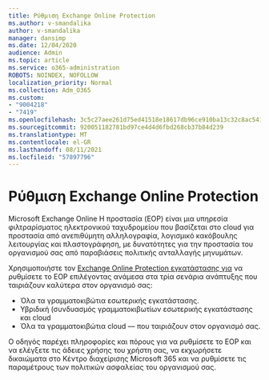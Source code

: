 ```yaml
---
title: Ρύθμιση Exchange Online Protection
ms.author: v-smandalika
author: v-smandalika
manager: dansimp
ms.date: 12/04/2020
audience: Admin
ms.topic: article
ms.service: o365-administration
ROBOTS: NOINDEX, NOFOLLOW
localization_priority: Normal
ms.collection: Adm_O365
ms.custom:
- "9004218"
- "7419"
ms.openlocfilehash: 3c5c27aee261d75ed41518e18617db96ce910ba13c32c8ac541a5ee81522ebea
ms.sourcegitcommit: 920051182781bd97ce4d4d6fbd268cb37b84d239
ms.translationtype: MT
ms.contentlocale: el-GR
ms.lasthandoff: 08/11/2021
ms.locfileid: "57897796"
---
```

# <a name="set-up-exchange-online-protection"></a>Ρύθμιση Exchange Online Protection

Microsoft Exchange Online Η προστασία (EOP) είναι μια υπηρεσία φιλτραρίσματος ηλεκτρονικού ταχυδρομείου που βασίζεται στο cloud για προστασία από ανεπιθύμητη αλληλογραφία, λογισμικό κακόβουλης λειτουργίας και πλαστογράφηση, με δυνατότητες για την προστασία του οργανισμού σας από παραβιάσεις πολιτικής ανταλλαγής μηνυμάτων.

Χρησιμοποιήστε τον [Exchange Online Protection εγκατάστασης για](https://admin.microsoft.com/adminportal/home?#/modernonboarding/setupexchangeonlineprotection) να ρυθμίσετε το EOP επιλέγοντας ανάμεσα στα τρία σενάρια ανάπτυξης που ταιριάζουν καλύτερα στον οργανισμό σας:

- Όλα τα γραμματοκιβώτια εσωτερικής εγκατάστασης.
- Υβριδική (συνδυασμός γραμματοκιβωτίων εσωτερικής εγκατάστασης και cloud
- Όλα τα γραμματοκιβώτια cloud — που ταιριάζουν στον οργανισμό σας.

Ο οδηγός παρέχει πληροφορίες και πόρους για να ρυθμίσετε το EOP και να ελέγξετε τις άδειες χρήσης του χρήστη σας, να εκχωρήσετε δικαιώματα στο Κέντρο διαχείρισης Microsoft 365 και να ρυθμίσετε τις παραμέτρους των πολιτικών ασφαλείας του οργανισμού σας.
